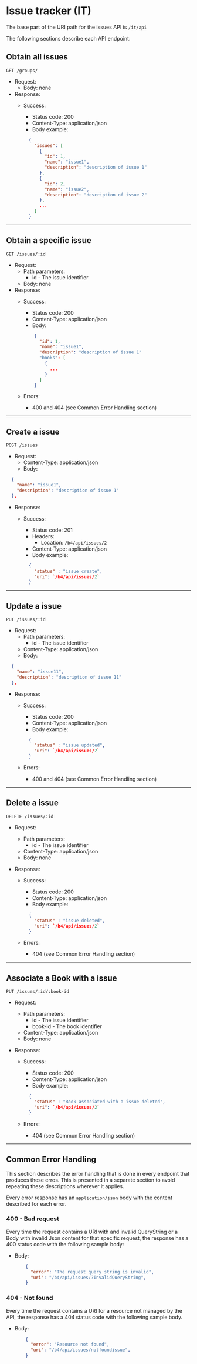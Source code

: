 # Issue tracker (IT)

The base part of the URI path for the issues API is `/it/api`

The following sections describe each API endpoint.

## Obtain all issues

```http
GET /groups/
```

- Request:
  - Body: none
- Response:
  - Success:
    - Status code: 200
    - Content-Type: application/json
    - Body example:

    ```json
      {
        "issues": [
          {
            "id": 1,
            "name": "issue1",
            "description": "description of issue 1"
          },
          {
            "id": 2,
            "name": "issue2",
            "description": "description of issue 2"
          },
          ...
        ]
      }
    ```

---

## Obtain a specific issue

```http
GET /issues/:id
```

- Request:
  - Path parameters:
    - id - The issue identifier
  - Body: none
- Response:
  - Success:
    - Status code: 200
    - Content-Type: application/json
    - Body:

    ```json
        {
          "id": 1,
          "name": "issue1",
          "description": "description of issue 1"
          "books": [  
            {
              ...
            }
          ]
        }
    ```

  - Errors:
    - 400 and 404 (see Common Error Handling section)

---

## Create a issue

```http
POST /issues
```

- Request:
  - Content-Type: application/json
  - Body:

```json
  {
    "name": "issue1",
    "description": "description of issue 1"
  },  

```

- Response:
  - Success:
    - Status code: 201
    - Headers:
      - Location: `/b4/api/issues/2`
    - Content-Type: application/json
    - Body example:
 
    ```json
      {
        "status" : "issue create",
        "uri": `/b4/api/issues/2`
      }
    ```
  
---

## Update a issue

```http
PUT /issues/:id
```

- Request:
  - Path parameters:
    - id - The issue identifier
  - Content-Type: application/json
  - Body:

```json
  {
    "name": "issue11",
    "description": "description of issue 11"
  },  

```

- Response:
  - Success:
    - Status code: 200
    - Content-Type: application/json
    - Body example:
 
    ```json
      {
        "status" : "issue updated",
        "uri": `/b4/api/issues/2`
      }
    ```

  - Errors:
    - 400 and 404 (see Common Error Handling section)
  
---

## Delete a issue

```http
DELETE /issues/:id
```

- Request:
  - Path parameters:
    - id - The issue identifier
  - Content-Type: application/json
  - Body: none

- Response:
  - Success:
    - Status code: 200
    - Content-Type: application/json
    - Body example:
 
    ```json
      {
        "status" : "issue deleted",
        "uri": `/b4/api/issues/2`
      }
    ```

  - Errors:
    - 404 (see Common Error Handling section)
  
---

## Associate a Book with a issue

```http
PUT /issues/:id/:book-id
```

- Request:
  - Path parameters:
    - id - The issue identifier
    - book-id - The book identifier
  - Content-Type: application/json
  - Body: none

- Response:
  - Success:
    - Status code: 200
    - Content-Type: application/json
    - Body example:
 
    ```json
      {
        "status" : "Book associated with a issue deleted",
        "uri": `/b4/api/issues/2`
      }
    ```

  - Errors:
    - 404 (see Common Error Handling section)
  
---

## Common Error Handling

This section describes the error handling that is done in every endpoint that produces these erros. This is presented in a separate section to avoid repeating these descriptions wherever it applies.

Every error response has an `application/json` body with the content described for each error.

### 400 - Bad request

Every time the request contains a URI with and invalid QueryString or a Body with invalid Json content for that specific request, the response has a 400 status code with the following sample body:

- Body:

  ```json
      {
        "error": "The request query string is invalid",
        "uri": "/b4/api/issues/?InvalidQueryString",
      }
  ```

### 404 - Not found

Every time the request contains a URI for a resource not managed by the API, the response has a 404 status code with the following sample body.

- Body:

  ```json
      {
        "error": "Resource not found",
        "uri": "/b4/api/issues/notfoundissue",
      }
  ```

